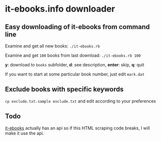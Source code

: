 # it-ebooks.info downloader

## Easy downloading of it-ebooks from command line

Examine and get all new books: `./it-ebooks.rb`

Examine and get `100` books from last download: `./it-ebooks.rb 100`

**y**: download to `books` subfolder, **d**: see description, **enter**: skip, **q**: quit

If you want to start at some particular book number, just edit `mark.dat`

## Exclude books with specific keywords

`cp exclude.txt.sample exclude.txt` and edit according to your preferences

## Todo

[it-ebooks](http://it-ebooks.info) actually has an api so if this HTML scraping code breaks, I will make it use the api.
